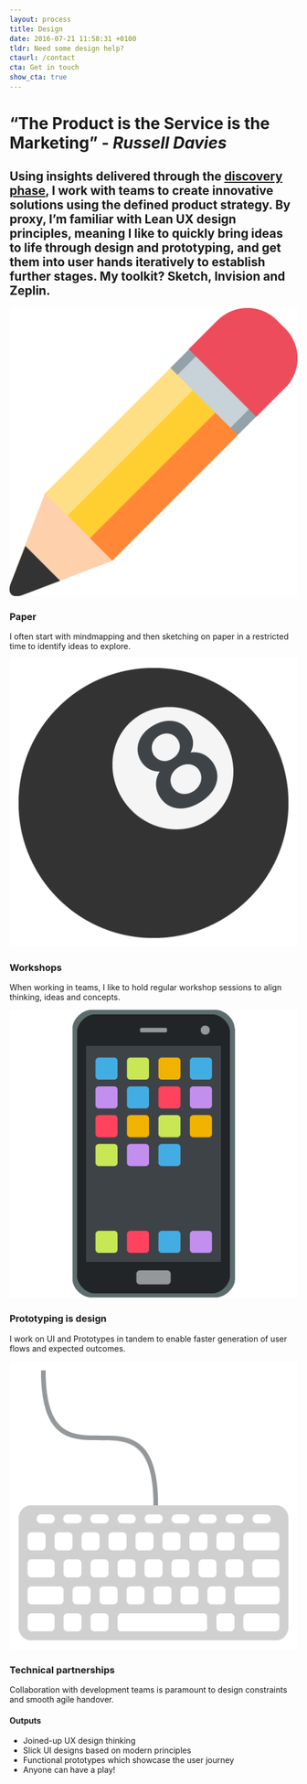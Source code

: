 ```yaml
---
layout: process
title: Design
date: 2016-07-21 11:58:31 +0100
tldr: Need some design help?
ctaurl: /contact
cta: Get in touch
show_cta: true
---
```


# “The Product is the Service is the Marketing” - *Russell Davies*

## Using insights delivered through the [discovery phase](/process/discover.md), I work with teams to create innovative solutions using the defined product strategy. By proxy, I’m familiar with Lean UX design principles, meaning I like to quickly bring ideas to life through design and prototyping, and get them into user hands iteratively to establish further stages. My toolkit? Sketch, Invision and Zeplin.

<div class="process-page-items">

  <div class="process-item">
    <div class="process-item-wrapper">
      <img src="/images/paper.png" />
      <h3>Paper</h3>
      <p>I often start with mindmapping and then sketching on paper in a restricted time to identify ideas to explore.</p>
    </div>
  </div>

  <div class="process-item">
    <div class="process-item-wrapper">
      <img src="/images/workshop.png" />
      <h3>Workshops</h3>
      <p>When working in teams, I like to hold regular workshop sessions to align thinking, ideas and concepts.</p>
    </div>
  </div>

  <div class="process-item">
    <div class="process-item-wrapper">
      <img src="/images/prototype.png" />
      <h3>Prototyping is design</h3>
      <p>I work on UI and Prototypes in tandem to enable faster generation of user flows and expected outcomes.</p>
    </div>
  </div>

  <div class="process-item">
    <div class="process-item-wrapper">
      <img src="/images/tech.png">
      <h3>Technical partnerships</h3>
      <p>Collaboration with development teams is paramount to design constraints and smooth agile handover.</p>
    </div>
  </div>
</div>

  <div class="process-results">
    <h4>Outputs</h4>
      <ul>
        <li>Joined-up UX design thinking</li>
        <li>Slick UI designs based on modern principles</li>
        <li>Functional prototypes which showcase the user journey</li>
        <li>Anyone can have a play!</li>
      </ul>
    </div>
